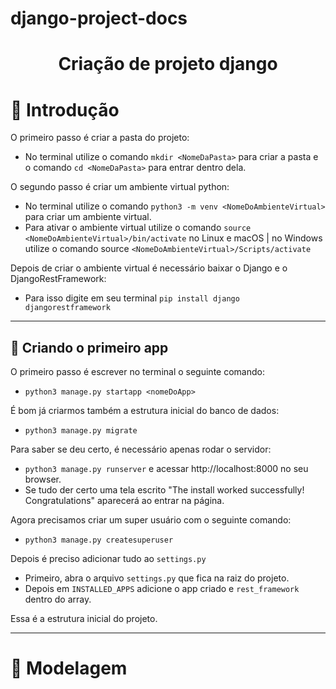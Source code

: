 # django-project-docs

<h1 align="center">
Criação de  projeto django
</h1>

# 👾 Introdução

O primeiro passo é criar a pasta do projeto:

- No terminal utilize o comando `` mkdir <NomeDaPasta> `` para criar a pasta e o comando ``cd <NomeDaPasta>`` para entrar dentro dela.

O segundo passo é criar um ambiente virtual python:

- No terminal utilize o comando ``python3 -m venv <NomeDoAmbienteVirtual>`` para criar um ambiente virtual.
- Para ativar o ambiente virtual utilize o comando ``source <NomeDoAmbienteVirtual>/bin/activate``  no Linux e macOS | no Windows utilize o comando source ``<NomeDoAmbienteVirtual>/Scripts/activate``

Depois de criar o ambiente virtual é necessário baixar o Django e o DjangoRestFramework:

- Para isso digite em seu terminal ``pip install django djangorestframework``

----

## 👾 Criando o primeiro app

O primeiro passo é escrever no terminal o seguinte comando: 
- ``python3 manage.py startapp <nomeDoApp>``

É bom já criarmos também a estrutura inicial do banco de dados:
- ``python3 manage.py migrate``

Para saber se deu certo, é necessário apenas rodar o servidor:
- ``python3 manage.py runserver`` e acessar http://localhost:8000 no seu browser.
- Se tudo der certo uma tela escrito "The install worked successfully! Congratulations" aparecerá ao entrar na página.

Agora precisamos criar um super usuário com o seguinte comando:
- ``python3 manage.py createsuperuser``

Depois é preciso adicionar tudo ao ``settings.py``
- Primeiro, abra o arquivo ``settings.py`` que fica na raiz do projeto.
- Depois em ``INSTALLED_APPS`` adicione o app criado e ``rest_framework`` dentro do array.

Essa é a estrutura inicial do projeto.

----

# 👾 Modelagem
